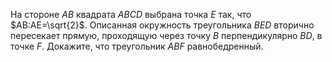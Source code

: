 На стороне $AB$ квадрата $ABCD$ выбрана точка $E$ так, что $AB:AE=\sqrt{2}$. Описанная окружность треугольника $BED$ вторично пересекает прямую, проходящую через точку $B$ перпендикулярно $BD$, в точке $F$. Докажите, что треугольник $ABF$ равнобедренный.